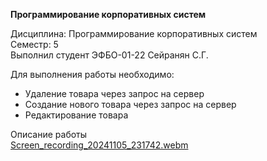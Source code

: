 **Программирование корпоративных систем**

Дисциплина: Программирование корпоративных систем<br>
Семестр: 5<br>
Выполнил студент ЭФБО-01-22 Сейранян С.Г.<br>

Для выполнения работы необходимо:
- Удаление товара через запрос на сервер
- Создание нового товара через запрос на сервер
- Редактирование товара

Описание работы<br>
[Screen_recording_20241105_231742.webm](https://github.com/user-attachments/assets/1039fbca-e562-4cf5-b93d-9377758ec65e)
